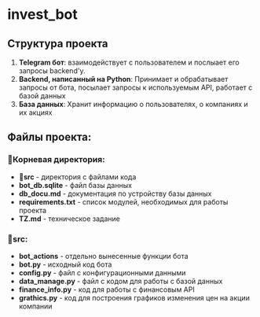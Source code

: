# invest_bot

## Структура проекта
1. __Telegram бот__: взаимодействует с пользователем и послыает его запросы backend'у.
2. __Backend, написанный на Python__: Принимает и обрабатывает запросы от бота, посылает запросы к используемым API, работает с базой данных
3. __База данных__: Хранит информацию о пользователях, о компаниях и их акциях

## Файлы проекта:
### 📁Корневая директория:
* 📁__src__ - директория с файлами кода
* __bot_db.sqlite__ - файл базы данных
* __db_docu.md__ - документация по устройству базы данных
* __requirements.txt__ - список модулей, необходимых для работы проекта
* __TZ.md__ - техническое задание

### 📁src:
* __bot_actions__ - отдельно вынесенные функции бота
* __bot.py__ - исходный код бота
* __config.py__ - файл с конфигурационными данными
* __data_manage.py__ - файл с кодом для работы с базой данных
* __finance_info.py__ - код для работы с финансовым API
* __grathics.py__ - код для построения графиков изменения цен на акции компании
